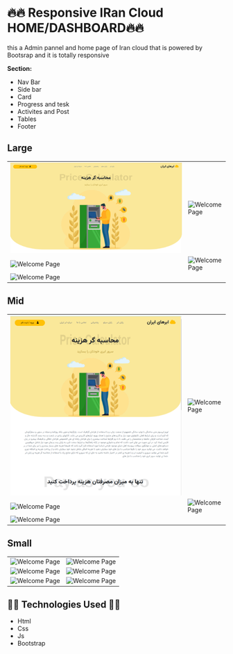 # :fire::fire: Responsive IRan Cloud HOME/DASHBOARD:fire::fire:

this a Admin pannel and home page of Iran cloud  that is powered by Bootsrap and it is totally responsive 


**Section:**

- Nav Bar
- Side bar
- Card 
- Progress and tesk
- Activites and Post
- Tables
- Footer

## Large

<table>
<tr>
    <td><img src="./resource/readme/hl1.png" alt="Welcome Page"></td>
    <td><img src="./resource/reamde/hl2.png" alt="Welcome Page"></td>
</tr>
<tr>
    <td><img src="./resource/reamde/hl3.png" alt="Welcome Page"></td>
    <td><img src="./resource/reamde/dl1.png" alt="Welcome Page"></td>
</tr>
<tr>
    <td><img src="./resource/reamde/dl2.png" alt="Welcome Page"></td>
</tr>
</table>

## Mid

<table>
<tr>
    <td><img src="./resource/readme/hm1.png" alt="Welcome Page"></td>
    <td><img src="./resource/reamde/hm2.png" alt="Welcome Page"></td>
</tr>
<tr>
    <td><img src="./resource/reamde/dm1.png" alt="Welcome Page"></td>
    <td><img src="./resource/reamde/dm2.png" alt="Welcome Page"></td>
</tr>
<tr>
    <td><img src="./resource/reamde/dm3.png" alt="Welcome Page"></td>
</tr>
</table>


## Small

<table>
<tr>
    <td><img src="./resource/readme/h11.png" alt="Welcome Page"></td>
    <td><img src="./resource/reamde/hs2.png" alt="Welcome Page"></td>
</tr>
<tr>
    <td><img src="./resource/reamde/hs3.png" alt="Welcome Page"></td>
    <td><img src="./resource/reamde/ds1.png" alt="Welcome Page"></td>
</tr>
<tr>
    <td><img src="./resource/reamde/ds2.png" alt="Welcome Page"></td>
    <td><img src="./resource/reamde/ds3.png" alt="Welcome Page"></td>
</tr>
</table>


## :technologist: Technologies Used :technologist:

 <ul>
    <li>Html</li>
    <li>Css</li>
    <li>Js</li>
    <li>Bootstrap</li>
</ul>

